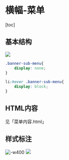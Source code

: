 # 横幅-菜单

[toc]

## 基本结构

![](http://mdrs.yuanjin.tech/img/2021-11-30-16382519004134.jpg)

```css
.banner-sub-menu{
    display: none;
}

li:hover .banner-sub-menu{
    display: block;
}
```

## HTML内容

见「菜单内容.html」

## 样式标注

![-w400](http://mdrs.yuanjin.tech/img/2021-11-30-16382519004151.jpg)
![](http://mdrs.yuanjin.tech/img/2021-11-30-16382519004165.jpg)
